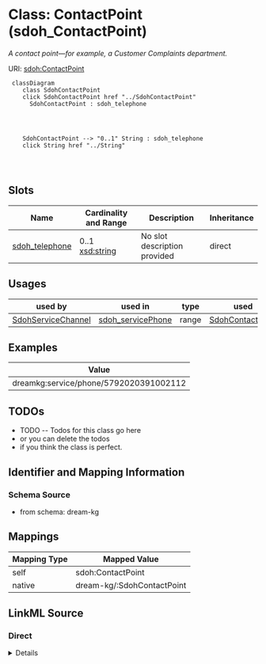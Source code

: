 

# Class: ContactPoint (sdoh_ContactPoint)


_A contact point&#x2014;for example, a Customer Complaints department._





URI: [sdoh:ContactPoint](http://schema.org/ContactPoint)






```mermaid
 classDiagram
    class SdohContactPoint
    click SdohContactPoint href "../SdohContactPoint"
      SdohContactPoint : sdoh_telephone
        
          
    
    
    SdohContactPoint --> "0..1" String : sdoh_telephone
    click String href "../String"

        
      
```




<!-- no inheritance hierarchy -->


## Slots

| Name | Cardinality and Range | Description | Inheritance |
| ---  | --- | --- | --- |
| [sdoh_telephone](../slots/sdoh_telephone.md) | 0..1 <br/> [xsd:string](xsd:string) | No slot description provided | direct |





## Usages

| used by | used in | type | used |
| ---  | --- | --- | --- |
| [SdohServiceChannel](../classes/SdohServiceChannel.md) | [sdoh_servicePhone](../slots/sdoh_servicePhone.md) | range | [SdohContactPoint](../classes/SdohContactPoint.md) |







## Examples

| Value |
| --- |
| dreamkg:service/phone/5792020391002112 |

## TODOs

* TODO -- Todos for this class go here
* or you can delete the todos
* if you think the class is perfect.

## Identifier and Mapping Information







### Schema Source


* from schema: dream-kg




## Mappings

| Mapping Type | Mapped Value |
| ---  | ---  |
| self | sdoh:ContactPoint |
| native | dream-kg/:SdohContactPoint |







## LinkML Source

<!-- TODO: investigate https://stackoverflow.com/questions/37606292/how-to-create-tabbed-code-blocks-in-mkdocs-or-sphinx -->

### Direct

<details>
```yaml
name: sdoh_ContactPoint
description: A contact point&#x2014;for example, a Customer Complaints department.
title: ContactPoint
todos:
- TODO -- Todos for this class go here
- or you can delete the todos
- if you think the class is perfect.
notes:
- Class with 87 occurences.
examples:
- value: dreamkg:service/phone/5792020391002112
from_schema: dream-kg
rank: 1000
slots:
- sdoh_telephone
class_uri: sdoh:ContactPoint

```
</details>

### Induced

<details>
```yaml
name: sdoh_ContactPoint
description: A contact point&#x2014;for example, a Customer Complaints department.
title: ContactPoint
todos:
- TODO -- Todos for this class go here
- or you can delete the todos
- if you think the class is perfect.
notes:
- Class with 87 occurences.
examples:
- value: dreamkg:service/phone/5792020391002112
from_schema: dream-kg
rank: 1000
attributes:
  sdoh_telephone:
    name: sdoh_telephone
    description: No slot description provided
    todos:
    - TODO -- Todos for this slot go here
    - or you can delete the todos
    - if you think the class is perfect.
    comments:
    - 87 occurrences with subject type sdoh_ContactPoint and object type string.
    examples:
    - value: dreamkg:service/phone/5385341432496128 sdoh:telephone 610-497-1082
    from_schema: dream-kg
    rank: 1000
    slot_uri: sdoh:telephone
    alias: sdoh_telephone
    owner: sdoh_ContactPoint
    domain_of:
    - sdoh_ContactPoint
    range: string
class_uri: sdoh:ContactPoint

```
</details>